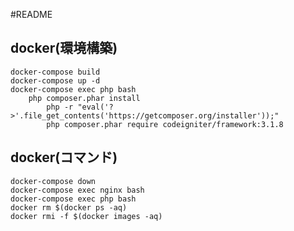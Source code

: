 #README

## docker(環境構築)
    docker-compose build
    docker-compose up -d
    docker-compose exec php bash
        php composer.phar install
            php -r "eval('?>'.file_get_contents('https://getcomposer.org/installer'));"
            php composer.phar require codeigniter/framework:3.1.8

## docker(コマンド) 
    docker-compose down
    docker-compose exec nginx bash
    docker-compose exec php bash
    docker rm $(docker ps -aq)
    docker rmi -f $(docker images -aq)